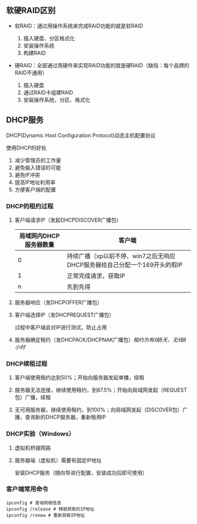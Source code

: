 ## 软硬RAID区别

*   软RAID：通过用操作系统来完成RAID功能的就是软RAID
    1.  插入硬盘、分区格式化
    2.  安装操作系统
    3.  构建RAID

*   硬RAID：全部通过用硬件来实现RAID功能的就是硬RAID（缺陷：每个品牌的RAID不通用）
    1.  插入硬盘
    2.  通过RAID卡组建RAID
    3.  安装操作系统，分区、格式化

## DHCP服务

DHCP(Dynamic Host Configuration Protocol)动态主机配置协议

使用DHCP的好处

1.  减少管理员的工作量
2.  避免输入错误的可能
3.  避免IP冲突
4.  提高IP地址利用率
5.  方便客户端的配置

### DHCP的租约过程

1.  客户端请求IP（发起DHCPDISCOVER广播包）

    | 局域网内DHCP服务器数量 | 客户端                                                       |
    | ---------------------- | ------------------------------------------------------------ |
    | 0                      | 持续广播（xp以前不停、win7之后无响应DHCP服务器给自己分配一个169开头的假IP |
    | 1                      | 正常完成请求，获取IP                                         |
    | n                      | 先到先得                                                     |

2.  服务器响应（发DHCPOFFER广播包）

3.  客户端选择IP（发DHCPREQUEST广播包）

    过程中客户端会对IP进行测试，防止占用

4.  服务器确定租约（发DHCPACK/DHCPNAK广播包）*租约为有线8天，无线8小时*

### DHCP续租过程

1.  客户端使用租约达到50%；开始向服务器发起单播，续租

2.  服务器无法连接，继续使用租约，到87.5%；开始向局域网发起（REQUEST包）广播，续租

3.  无可用服务器，继续使用租约，到100%；向局域网发起（DISCOVER包）广播，查询新的DHCP服务器，重新租用IP


### DHCP实验（Windows）

1.  虚拟机桥接网路

2.  服务器端（虚拟机）需要有固定IP地址

    安装DHCP服务（随向导进行配置，安装成功后即可使用）

### 客户端常用命令

~~~shell
ipconfig # 查询网络信息
ipconfig /release # 释放获取的IP地址
ipconfig /renew # 重新获取IP地址
~~~

